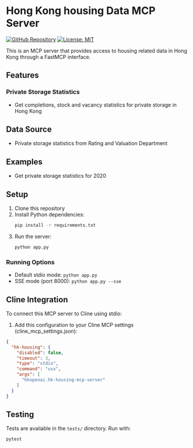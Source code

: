 # Hong Kong housing Data MCP Server

[![GitHub Repository](https://img.shields.io/badge/GitHub-Repository-blue.svg)](https://github.com/hkopenai/hk-housing-mcp-server)
[![License: MIT](https://img.shields.io/badge/License-MIT-yellow.svg)](https://opensource.org/licenses/MIT)

This is an MCP server that provides access to housing related data in Hong Kong through a FastMCP interface.

## Features

### Private Storage Statistics
- Get completions, stock and vacancy statistics for private storage in Hong Kong

## Data Source

- Private storage statistics from Rating and Valuation Department

## Examples

* Get private storage statistics for 2020

## Setup

1. Clone this repository
2. Install Python dependencies:
   ```bash
   pip install -r requirements.txt
   ```
3. Run the server:
   ```bash
   python app.py
   ```

### Running Options

- Default stdio mode: `python app.py`
- SSE mode (port 8000): `python app.py --sse`

## Cline Integration

To connect this MCP server to Cline using stdio:

1. Add this configuration to your Cline MCP settings (cline_mcp_settings.json):
```json
{
  "hk-housing": {
    "disabled": false,
    "timeout": 3,
    "type": "stdio",
    "command": "uvx",
    "args": [
      "hkopenai.hk-housing-mcp-server"
    ]
  }
}
```

## Testing

Tests are available in the `tests/` directory. Run with:
```bash
pytest
```

